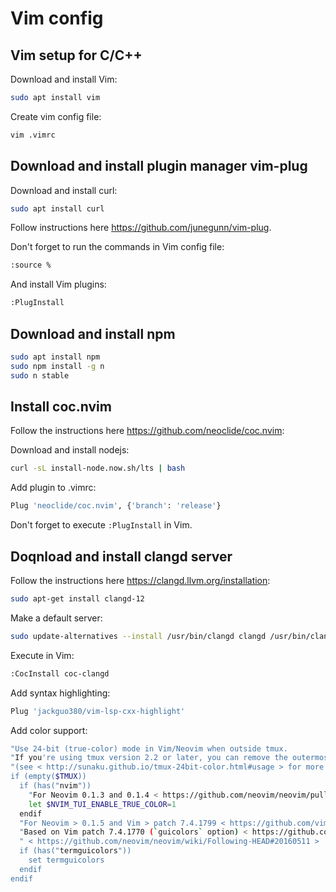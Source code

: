 # Vim config



## Vim setup for C/C++

Download and install Vim:

```bash
sudo apt install vim 
```

Create vim config file:

```bash
vim .vimrc
```



## Download and install plugin manager vim-plug

Download and install curl:

```bash
sudo apt install curl
```

Follow instructions here https://github.com/junegunn/vim-plug. 

Don't forget to run the commands in Vim config file:

```bash
:source %
```

And install Vim plugins:

```bash
:PlugInstall
```



## Download and install npm

```bash
sudo apt install npm
sudo npm install -g n
sudo n stable
```

## Install coc.nvim

Follow the instructions here https://github.com/neoclide/coc.nvim:

Download and install nodejs:

```bash
curl -sL install-node.now.sh/lts | bash
```

Add plugin to .vimrc:

```bash
Plug 'neoclide/coc.nvim', {'branch': 'release'}
```

Don't forget to execute `:PlugInstall` in Vim.

## Doqnload and install clangd server

Follow the instructions here https://clangd.llvm.org/installation:

```bash
sudo apt-get install clangd-12
```

Make a default server:

```bash
sudo update-alternatives --install /usr/bin/clangd clangd /usr/bin/clangd-12 100
```

Execute in Vim:

```bash
:CocInstall coc-clangd
```

Add syntax highlighting:

```bash
Plug 'jackguo380/vim-lsp-cxx-highlight'
```

Add color support:

```bash
"Use 24-bit (true-color) mode in Vim/Neovim when outside tmux.
"If you're using tmux version 2.2 or later, you can remove the outermost $TMUX check and use tmux's 24-bit color support
"(see < http://sunaku.github.io/tmux-24bit-color.html#usage > for more information.)
if (empty($TMUX))
  if (has("nvim"))
    "For Neovim 0.1.3 and 0.1.4 < https://github.com/neovim/neovim/pull/2198 >
    let $NVIM_TUI_ENABLE_TRUE_COLOR=1
  endif
  "For Neovim > 0.1.5 and Vim > patch 7.4.1799 < https://github.com/vim/vim/commit/61be73bb0f965a895bfb064ea3e55476ac175162 >
  "Based on Vim patch 7.4.1770 (`guicolors` option) < https://github.com/vim/vim/commit/8a633e3427b47286869aa4b96f2bfc1fe65b25cd >
  " < https://github.com/neovim/neovim/wiki/Following-HEAD#20160511 >
  if (has("termguicolors"))
    set termguicolors
  endif
endif
```

